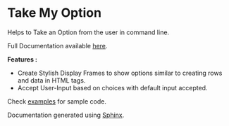 # Take My Option

Helps to Take an Option from the user in command line.

Full Documentation available [here](https://dvaruas.github.io/takeMyOption/).


**Features :**
* Create Stylish Display Frames to show options similar to creating rows and data in HTML tags.
* Accept User-Input based on choices with default input accepted.

Check [examples](examples/) for sample code.

Documentation generated using [Sphinx](http://www.sphinx-doc.org/en/master/).
